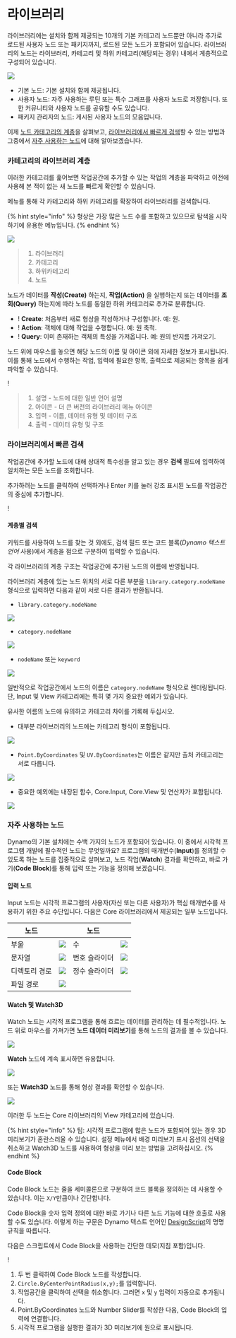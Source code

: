 # 라이브러리

라이브러리에는 설치와 함께 제공되는 10개의 기본 카테고리 노드뿐만 아니라 추가로 로드된 사용자 노드 또는 패키지까지, 로드된 모든 노드가 포함되어 있습니다. 라이브러리의 노드는 라이브러리, 카테고리 및 하위 카테고리(해당되는 경우) 내에서 계층적으로 구성되어 있습니다.

![](images/3-2/library-libraryUI.jpg)

* 기본 노드: 기본 설치와 함께 제공됩니다.
* 사용자 노드: 자주 사용하는 루틴 또는 특수 그래프를 사용자 노드로 저장합니다. 또한 커뮤니티와 사용자 노드를 공유할 수도 있습니다.
* 패키지 관리자의 노드: 게시된 사용자 노드의 모음입니다.

이제 [노드 카테고리의 계층](3-3\_dynamo\_libraries.md#library-hierarchy-for-categories)을 살펴보고, [라이브러리에서 빠르게 검색](3-3\_dynamo\_libraries.md#quick-search-in-library)할 수 있는 방법과 그중에서 [자주 사용하는 노드](3-3\_dynamo\_libraries.md#frequently-used-nodes)에 대해 알아보겠습니다.

### 카테고리의 라이브러리 계층

이러한 카테고리를 훑어보면 작업공간에 추가할 수 있는 작업의 계층을 파악하고 이전에 사용해 본 적이 없는 새 노드를 빠르게 확인할 수 있습니다.

메뉴를 통해 각 카테고리와 하위 카테고리를 확장하여 라이브러리를 검색합니다.

{% hint style="info" %} 형상은 가장 많은 노드 수를 포함하고 있으므로 탐색을 시작하기에 유용한 메뉴입니다. {% endhint %}

![](images/3-2/library-modifiedandresizelibrarycategories.jpg)

> 1. 라이브러리
> 2. 카테고리
> 3. 하위카테고리
> 4. 노드

노드가 데이터를 **작성(Create)** 하는지, **작업(Action)** 을 실행하는지 또는 데이터를 **조회(Query)** 하는지에 따라 노드를 동일한 하위 카테고리로 추가로 분류합니다.

* \![](<images/3-2/user interface - create.jpg>) **Create**: 처음부터 새로 형상을 작성하거나 구성합니다. 예: 원.
* \![](<images/3-2/user interface - action.jpg>) **Action**: 객체에 대해 작업을 수행합니다. 예: 원 축척.
* \![](<images/3-2/user interface - query.jpg>) **Query**: 이미 존재하는 객체의 특성을 가져옵니다. 예: 원의 반지름 가져오기.

노드 위에 마우스를 놓으면 해당 노드의 이름 및 아이콘 외에 자세한 정보가 표시됩니다. 이를 통해 노드에서 수행하는 작업, 입력에 필요한 항목, 출력으로 제공되는 항목을 쉽게 파악할 수 있습니다.

\![](<images/3-2/user interface - node description.jpg>)

> 1. 설명 - 노드에 대한 일반 언어 설명
> 2. 아이콘 - 더 큰 버전의 라이브러리 메뉴 아이콘
> 3. 입력 - 이름, 데이터 유형 및 데이터 구조
> 4. 출력 - 데이터 유형 및 구조

### 라이브러리에서 빠른 검색

작업공간에 추가할 노드에 대해 상대적 특수성을 알고 있는 경우 **검색** 필드에 입력하여 일치하는 모든 노드를 조회합니다.

추가하려는 노드를 클릭하여 선택하거나 Enter 키를 눌러 강조 표시된 노드를 작업공간의 중심에 추가합니다.

\![](<images/3-2/user interface - search.jpg>)

#### 계층별 검색

키워드를 사용하여 노드를 찾는 것 외에도, 검색 필드 또는 코드 블록(_Dynamo 텍스트 언어_ 사용)에서 계층을 점으로 구분하여 입력할 수 있습니다.

각 라이브러리의 계층 구조는 작업공간에 추가된 노드의 이름에 반영됩니다.

라이브러리 계층에 있는 노드 위치의 서로 다른 부분을 `library.category.nodeName` 형식으로 입력하면 다음과 같이 서로 다른 결과가 반환됩니다.

* `library.category.nodeName`

![](images/3-2/library-searchbyhierarchygeometrypointbycoordinates\(1\).jpg)

* `category.nodeName`

![](images/3-2/library-searchbyhierarchy2pointbycoordinates.jpg)

* `nodeName` 또는 `keyword`

![](images/3-2/library-searchbyhierarchy3bycoordinates.jpg)

일반적으로 작업공간에서 노드의 이름은 `category.nodeName` 형식으로 렌더링됩니다. 단, Input 및 View 카테고리에는 특히 몇 가지 중요한 예외가 있습니다.

유사한 이름의 노드에 유의하고 카테고리 차이를 기록해 두십시오.

* 대부분 라이브러리의 노드에는 카테고리 형식이 포함됩니다.

![](images/3-2/library-nodecategorydifferences1.jpg)

* `Point.ByCoordinates` 및 `UV.ByCoordinates`는 이름은 같지만 출처 카테고리는 서로 다릅니다.

![](images/3-2/library-nodecategorydifferences2.jpg)

* 중요한 예외에는 내장된 함수, Core.Input, Core.View 및 연산자가 포함됩니다.

![](images/3-2/library-nodecategorydifferences3.jpg)

### 자주 사용하는 노드

Dynamo의 기본 설치에는 수백 가지의 노드가 포함되어 있습니다. 이 중에서 시각적 프로그램 개발에 필수적인 노드는 무엇일까요? 프로그램의 매개변수(**Input**)를 정의할 수 있도록 하는 노드를 집중적으로 살펴보고, 노드 작업(**Watch**) 결과를 확인하고, 바로 가기(**Code Block**)를 통해 입력 또는 기능을 정의해 보겠습니다.

#### 입력 노드

Input 노드는 시각적 프로그램의 사용자(자신 또는 다른 사용자)가 핵심 매개변수를 사용하기 위한 주요 수단입니다. 다음은 Core 라이브러리에서 제공되는 일부 노드입니다.

| 노드           |                                           | 노드           |                                           |
| -------------- | ----------------------------------------- | -------------- | ----------------------------------------- |
| 부울        | ![](images/3-2/library-boolean.jpg)       | 수         | ![](images/3-2/library-number.jpg)        |
| 문자열         | ![](images/3-2/library-string.jpg)        | 번호 슬라이더  | ![](images/3-2/library-numberslider.jpg)  |
| 디렉토리 경로 | ![](images/3-2/library-directorypath.jpg) | 정수 슬라이더 | ![](images/3-2/library-integerslider.jpg) |
| 파일 경로      | ![](images/3-2/library-filepath.jpg)      |                |                                           |

#### Watch 및 Watch3D

Watch 노드는 시각적 프로그램을 통해 흐르는 데이터를 관리하는 데 필수적입니다. 노드 위로 마우스를 가져가면 **노드 데이터 미리보기**를 통해 노드의 결과를 볼 수 있습니다.

![](images/3-2/library-nodepreview.jpg)

**Watch** 노드에 계속 표시하면 유용합니다.

![](images/3-2/library-watchnode.jpg)

또는 **Watch3D** 노드를 통해 형상 결과를 확인할 수 있습니다.

![](images/3-2/library-watch3dnode.gif)

이러한 두 노드는 Core 라이브러리의 View 카테고리에 있습니다.

{% hint style="info" %} 팁: 시각적 프로그램에 많은 노드가 포함되어 있는 경우 3D 미리보기가 혼란스러울 수 있습니다. 설정 메뉴에서 배경 미리보기 표시 옵션의 선택을 취소하고 Watch3D 노드를 사용하여 형상을 미리 보는 방법을 고려하십시오. {% endhint %}

#### Code Block

Code Block 노드는 줄을 세미콜론으로 구분하여 코드 블록을 정의하는 데 사용할 수 있습니다. 이는 `X/Y`만큼이나 간단합니다.

Code Block을 숫자 입력 정의에 대한 바로 가기나 다른 노드 기능에 대한 호출로 사용할 수도 있습니다. 이렇게 하는 구문은 Dynamo 텍스트 언어인 [DesignScript](../coding-in-dynamo/7\_code-blocks-and-design-script/7-2\_design-script-syntax.md)의 명명 규칙을 따릅니다.

다음은 스크립트에서 Code Block을 사용하는 간단한 데모(지침 포함)입니다.

\![](<images/3-2/library-code block demo.gif>)

1. 두 번 클릭하여 Code Block 노드를 작성합니다.
2. `Circle.ByCenterPointRadius(x,y);`를 입력합니다.
3. 작업공간을 클릭하여 선택을 취소합니다. 그러면 `x` 및 `y` 입력이 자동으로 추가됩니다.
4. Point.ByCoordinates 노드와 Number Slider를 작성한 다음, Code Block의 입력에 연결합니다.
5. 시각적 프로그램을 실행한 결과가 3D 미리보기에 원으로 표시됩니다.
